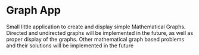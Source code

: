 # Graph App
Small little application to create and display simple Mathematical Graphs. Directed and undirected graphs will be implemented in the future, as well as proper display of the graphs. Other mathematical graph based problems and their solutions will be implemented in the future
